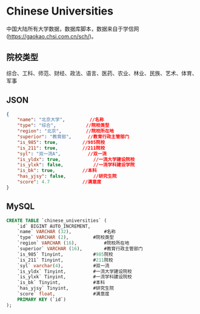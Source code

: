 # Chinese Universities
中国大陆所有大学数据，数据库脚本，数据来自于学信网(https://gaokao.chsi.com.cn/sch/)。

## 院校类型
综合、工科、师范、财经、政法、语言、医药、农业、林业、民族、艺术、体育、军事

## JSON
```json
{
    "name": "北京大学",			//名称
    "type": "综合",			//院校类型
    "region": "北京",			//院校所在地
    "superior": "教育部",		//教育行政主管部门
    "is_985": true,			//985院校
    "is_211": true,			//211院校
    "syl": "双一流A",			//双一流
    "is_yldx": true,			//一流大学建设院校
    "is_ylxk": false,			//一流学科建设学院
    "is_bk": true,			//本科
    "has_yjsy": false,			//研究生院
    "score": 4.7			//满意度
}
```

## MySQL
```sql
CREATE TABLE `chinese_universities` (
	`id` BIGINT AUTO_INCREMENT,
	`name` VARCHAR (32),			#名称
	`type` VARCHAR (2),			#院校类型
	`region` VARCHAR (16),			#院校所在地
	`superior` VARCHAR (16),		#教育行政主管部门	
	`is_985` Tinyint,			#985院校
	`is_211` Tinyint,			#211院校
	`syl` varchar(4),			#双一流
	`is_yldx` Tinyint,			#一流大学建设院校
	`is_ylxk` Tinyint,			#一流学科建设院校
	`is_bk` Tinyint,			#本科
	`has_yjsy` Tinyint,			#研究生院
	`score` float,				#满意度
	PRIMARY KEY (`id`)
);
```